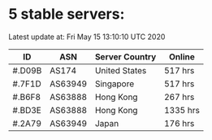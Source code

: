 # 5 stable servers:

Latest update at: Fri May 15 13:10:10 UTC 2020

| ID | ASN | Server Country | Online |
| -- | --- | -------------- | ------ |
| #.D09B | AS174 | United States | 517 hrs |
| #.7F1D | AS63949 | Singapore | 517 hrs |
| #.B6F8 | AS63888 | Hong Kong | 267 hrs |
| #.BD3E | AS63888 | Hong Kong | 1335 hrs |
| #.2A79 | AS63949 | Japan | 176 hrs |

